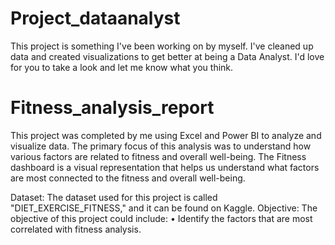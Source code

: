 # Project_dataanalyst
This project is something I've been working on by myself. I've cleaned up data and created visualizations to get better at being a Data Analyst. I'd love for you to take a look and let me know what you think. 

# Fitness_analysis_report
This project was completed by me using Excel and Power BI to analyze and visualize data. The primary focus of this analysis was to understand how various factors are related to fitness and overall well-being.
The Fitness dashboard is a visual representation that helps us understand what factors are most connected to the fitness and overall well-being.

Dataset: The dataset used for this project is called "DIET_EXERCISE_FITNESS," and it can be found on Kaggle.
Objective:
The objective of this project could include:
•	Identify the factors that are most correlated with fitness analysis.
